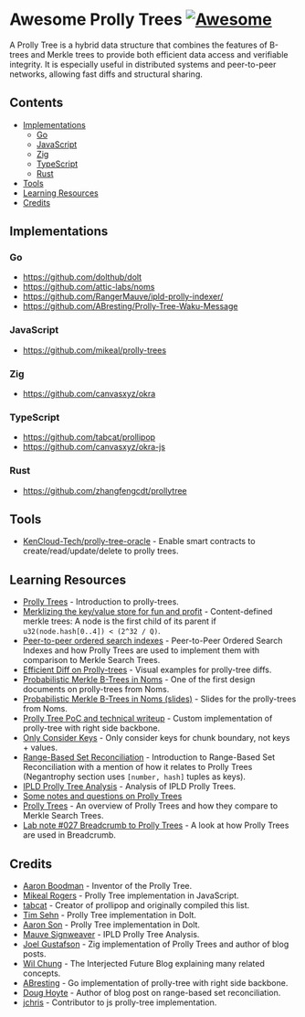 # Awesome Prolly Trees [![Awesome](https://awesome.re/badge-flat2.svg)](https://awesome.re)

A Prolly Tree is a hybrid data structure that combines the features of B-trees and Merkle trees to provide both efficient data access and verifiable integrity. It is especially useful in distributed systems and peer-to-peer networks, allowing fast diffs and structural sharing.

## Contents

- [Implementations](#implementations)
  - [Go](#go)
  - [JavaScript](#javascript)
  - [Zig](#zig)
  - [TypeScript](#typescript)
  - [Rust](#rust)
- [Tools](#tools)
- [Learning Resources](#learning-resources)
- [Credits](#credits)


## Implementations

### Go

- https://github.com/dolthub/dolt
- https://github.com/attic-labs/noms
- https://github.com/RangerMauve/ipld-prolly-indexer/
- https://github.com/ABresting/Prolly-Tree-Waku-Message

### JavaScript

- https://github.com/mikeal/prolly-trees

### Zig

- https://github.com/canvasxyz/okra

### TypeScript

- https://github.com/tabcat/prollipop
- https://github.com/canvasxyz/okra-js

### Rust

- https://github.com/zhangfengcdt/prollytree

## Tools

- [KenCloud-Tech/prolly-tree-oracle](https://github.com/KenCloud-Tech/prolly-tree-oracle) - Enable smart contracts to create/read/update/delete to prolly trees.

## Learning Resources

- [Prolly Trees](https://www.dolthub.com/blog/2024-03-03-prolly-trees/) - Introduction to prolly-trees.
- [Merklizing the key/value store for fun and profit](https://joelgustafson.com/posts/2023-05-04/merklizing-the-key-value-store-for-fun-and-profit) - Content-defined merkle trees: A node is the first child of its parent if `u32(node.hash[0..4]) < (2^32 / Q)`.
- [Peer-to-peer ordered search indexes](https://0fps.net/2020/12/19/peer-to-peer-ordered-search-indexes/) - Peer-to-Peer Ordered Search Indexes and how Prolly Trees are used to implement them with comparison to Merkle Search Trees.
- [Efficient Diff on Prolly-trees](https://www.dolthub.com/blog/2020-06-16-efficient-diff-on-prolly-trees/) - Visual examples for prolly-tree diffs.
- [Probabilistic Merkle B-Trees in Noms](https://github.com/attic-labs/noms/blob/master/doc/intro.md#prolly-trees-probabilistic-b-trees) - One of the first design documents on prolly-trees from Noms.
- [Probabilistic Merkle B-Trees in Noms (slides)](https://docs.google.com/presentation/d/18zRxxI7plB0mJkhLPfo8KJ_f-tyIIPj9L4dZroyqEF0/edit#slide=id.g3615e39343_0_0) - Slides for the prolly-trees from Noms.
- [Prolly Tree PoC and technical writeup](https://github.com/waku-org/research/issues/78) - Custom implementation of prolly-tree with right side backbone.
- [Only Consider Keys](https://docs.dolthub.com/architecture/storage-engine/prolly-tree#only-consider-keys) - Only consider keys for chunk boundary, not keys + values.
- [Range-Based Set Reconciliation](https://logperiodic.com/rbsr.html) - Introduction to Range-Based Set Reconciliation with a mention of how it relates to Prolly Trees (Negantrophy section uses `[number, hash]` tuples as keys).
- [IPLD Prolly Tree Analysis](https://github.com/RangerMauve/blog.mauve.moe/pull/3) - Analysis of IPLD Prolly Trees.
- [Some notes and questions on Prolly Trees](https://github.com/attic-labs/noms/issues/3878)
- [Prolly Trees](https://jzhao.xyz/thoughts/Prolly-Trees) - An overview of Prolly Trees and how they compare to Merkle Search Trees.
- [Lab note #027 Breadcrumb to Prolly Trees](https://interjectedfuture.com/lab-notes/lab-note-027-breadcrumb-to-prolly-trees/) - A look at how Prolly Trees are used in Breadcrumb.

## Credits

- [Aaron Boodman](https://github.com/aboodman) - Inventor of the Prolly Tree.
- [Mikeal Rogers](https://github.com/mikeal) - Prolly Tree implementation in JavaScript.
- [tabcat](https://github.com/tabcat) - Creator of prollipop and originally compiled this list.
- [Tim Sehn](https://github.com/timsehn) - Prolly Tree implementation in Dolt.
- [Aaron Son](https://github.com/reltuk) - Prolly Tree implementation in Dolt.
- [Mauve Signweaver](https://github.com/RangerMauve) - IPLD Prolly Tree Analysis.
- [Joel Gustafson](https://joelgustafson.com/) - Zig implementation of Prolly Trees and author of blog posts.
- [Wil Chung](https://x.com/iamwil) - The Interjected Future Blog explaining many related concepts.
- [ABresting](https://github.com/ABresting) - Go implementation of prolly-tree with right side backbone.
- [Doug Hoyte](https://hoytech.com/about) - Author of blog post on range-based set reconciliation.
- [jchris](https://github.com/jchris) - Contributor to js prolly-tree implementation.
